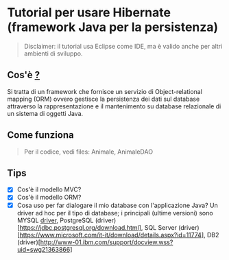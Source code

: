 # Tutorial per usare Hibernate (framework Java per la persistenza)

> Disclaimer: il tutorial usa Eclipse come IDE, ma è valido anche per altri ambienti di sviluppo. 

## Cos'è [?](https://hibernate.org/)
Si tratta di un framework che fornisce un servizio di Object-relational mapping (ORM) ovvero gestisce la persistenza dei dati sul database attraverso la rappresentazione e il mantenimento su database relazionale di un sistema di oggetti Java.

## Come funziona

> Per il codice, vedi files: Animale, AnimaleDAO

## Tips
- [X] Cos'è il modello MVC?
- [X] Cos'è il modello ORM?
- [X] Cosa uso per far dialogare il mio database con l'applicazione Java? Un driver ad hoc per il tipo di database; i principali (ultime versioni) sono MYSQL [driver](https://dev.mysql.com/downloads/connector/j/5.1.html), PostgreSQL (driver)[https://jdbc.postgresql.org/download.html], SQL Server (driver)[https://www.microsoft.com/it-it/download/details.aspx?id=11774], DB2 (driver)[http://www-01.ibm.com/support/docview.wss?uid=swg21363866]
